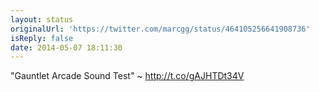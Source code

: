```yaml
---
layout: status
originalUrl: 'https://twitter.com/marcgg/status/464105256641908736'
isReply: false
date: 2014-05-07 18:11:30
---
```


"Gauntlet Arcade Sound Test" ~ http://t.co/gAJHTDt34V
